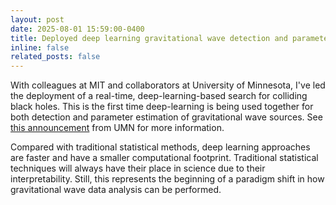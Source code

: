 ```yaml
---
layout: post
date: 2025-08-01 15:59:00-0400
title: Deployed deep learning gravitational wave detection and parameter estimation algorithms
inline: false
related_posts: false
---
```


With colleagues at MIT and collaborators at University of Minnesota, I've led the deployment of a 
real-time, deep-learning-based search for colliding black holes. This is the first time deep-learning is being used 
together for both detection and parameter estimation of gravitational wave sources. See [this announcement](https://cse.umn.edu/mifa/news/umn-and-mit-launch-first-real-time-machine-learning-search-colliding-black-holes) from UMN for more information.


Compared with traditional statistical methods, deep learning approaches are faster and have a smaller computational footprint. 
Traditional statistical techniques will always have their place in science due to their interpretability. 
Still, this represents the beginning of a paradigm shift in how gravitational wave data analysis can be performed.


